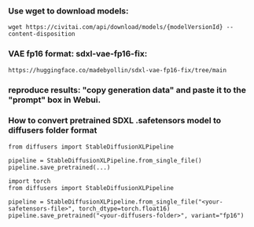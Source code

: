 ### Use wget to download models:
```
wget https://civitai.com/api/download/models/{modelVersionId} --content-disposition
```

### VAE fp16 format: sdxl-vae-fp16-fix:
```
https://huggingface.co/madebyollin/sdxl-vae-fp16-fix/tree/main
```

### reproduce results: "copy generation data" and paste it to the "prompt" box in Webui.

### How to convert pretrained SDXL .safetensors model to diffusers folder format
```
from diffusers import StableDiffusionXLPipeline

pipeline = StableDiffusionXLPipeline.from_single_file()
pipeline.save_pretrained(...)
```
```
import torch
from diffusers import StableDiffusionXLPipeline

pipeline = StableDiffusionXLPipeline.from_single_file("<your-safetensors-file>", torch_dtype=torch.float16)
pipeline.save_pretrained("<your-diffusers-folder>", variant="fp16")
```
